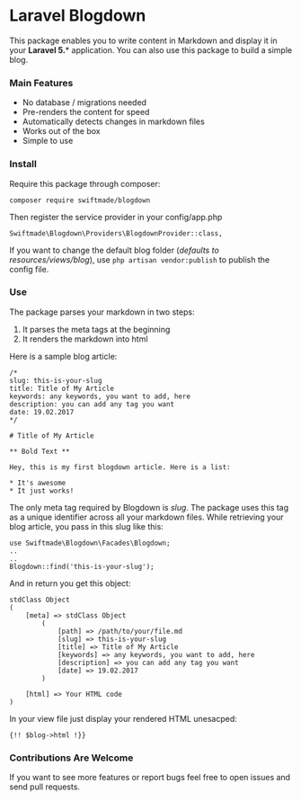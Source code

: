 Laravel Blogdown
===

This package enables you to write content in Markdown and display it in your **Laravel 5.*** application. You can also use this package to build a simple blog.

### Main Features
* No database / migrations needed
* Pre-renders the content for speed
* Automatically detects changes in markdown files
* Works out of the box
* Simple to use

### Install

Require this package through composer:

	composer require swiftmade/blogdown

Then register the service provider in your config/app.php

	Swiftmade\Blogdown\Providers\BlogdownProvider::class,
	
If you want to change the default blog folder (*defaults to resources/views/blog*), use `php artisan vendor:publish` to publish the config file.

### Use

The package parses your markdown in two steps:

1. It parses the meta tags at the beginning
2. It renders the markdown into html

Here is a sample blog article:


	/*
	slug: this-is-your-slug
	title: Title of My Article
	keywords: any keywords, you want to add, here
	description: you can add any tag you want
	date: 19.02.2017
	*/
	
	# Title of My Article
	
	** Bold Text **
	
	Hey, this is my first blogdown article. Here is a list:
	
	* It's awesome
	* It just works!
	

The only meta tag required by Blogdown is *slug*. The package uses this tag as a unique identifier across all your markdown files. While retrieving your blog article, you pass in this slug like this:


	use Swiftmade\Blogdown\Facades\Blogdown;
	..
	..
	Blogdown::find('this-is-your-slug');

And in return you get this object:

	stdClass Object
	(
	    [meta] => stdClass Object
	        (
	            [path] => /path/to/your/file.md
	            [slug] => this-is-your-slug
	            [title] => Title of My Article
	            [keywords] => any keywords, you want to add, here
	            [description] => you can add any tag you want
	            [date] => 19.02.2017
	        )
	
	    [html] => Your HTML code
	)

In your view file just display your rendered HTML unesacped:

	{!! $blog->html !}}
	
### Contributions Are Welcome

If you want to see more features or report bugs feel free to open issues and send pull requests.